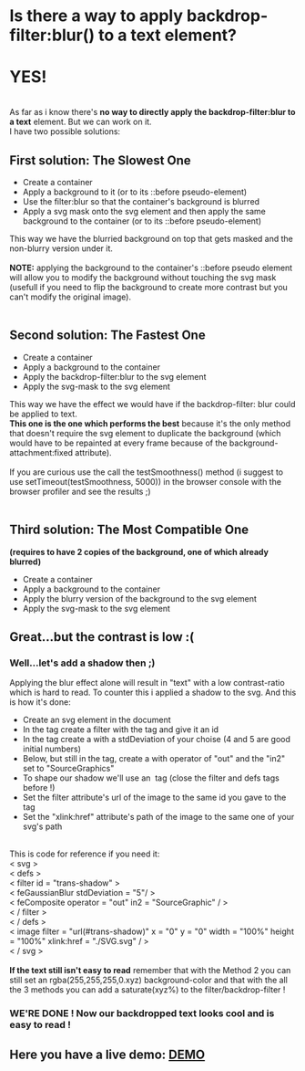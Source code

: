 <h1>Is there a way to apply backdrop-filter:blur() to a text element?</h1>
<h1>YES!</h1><br>
As far as i know there's <strong>no way to directly apply the backdrop-filter:blur to a text</strong> element. But we can work on it.<br> 
I have two possible solutions: <br>
<strong><h2>First solution: The Slowest One</h2></strong>
<ul>
  <li>Create a container</li>
  <li>Apply a background to it (or to its ::before pseudo-element)</li>
  <li>Use the filter:blur so that the container's background is blurred</li>
  <li>Apply a svg mask onto the svg element and then apply the same background to the container (or to its ::before pseudo-element)</li>
</ul>
This way we have the blurried background on top that gets masked and the non-blurry version under it.<br><br>
<strong>NOTE:</strong> applying the background to the container's ::before pseudo element will allow you to modify the background  without touching the svg mask (usefull if you need to flip the background to create more contrast but you can't modify the original image).<br><br>
<strong><h2>Second solution: The Fastest One</h2></strong>
<ul>
  <li>Create a container</li>
  <li>Apply a background to the container</li>
  <li>Apply the backdrop-filter:blur to the svg element</li>
  <li>Apply the svg-mask to the svg element</li>
</ul>
This way we have the effect we would have if the backdrop-filter: blur could be applied to text.<br>
<strong>This one is the one which performs the best</strong> because it's the only method that doesn't require the svg element to duplicate the background (which would have to be repainted at every frame because of the background-attachment:fixed attribute).<br><br>
If you are curious use the call the testSmoothness() method (i suggest to use setTimeout(testSmoothness, 5000)) in the browser console with the browser profiler and see the results ;)<br><br>

<strong><h2>Third solution: The Most Compatible One</h2></strong><strong>(requires to have 2 copies of the background, one of which already blurred)</strong>
<ul>
  <li>Create a container</li>
  <li>Apply a background to the container</li>
  <li>Apply the blurry version of the background to the svg element</li>
  <li>Apply the svg-mask to the svg element</li>
</ul>
<h2>Great...but the contrast is low :(</h2>
<h3>Well...let's add a shadow then ;)</h3>
Applying the blur effect alone will result in "text" with a low contrast-ratio which is hard to read. To counter this i applied a shadow to the svg.
And this is how it's done:
<ul>
  <li>Create an svg element in the document</li>
  <li>In the <defs> tag create a filter with the <filter> tag and give it an id</li>
  <li>In the <filter> tag create a <feGaussianBlur> with a stdDeviation of your choise (4 and 5 are good initial numbers)</li>
  <li>Below, but still in the <filter> tag, create a <feComposite> with operator of "out" and the "in2" set to "SourceGraphics"</li>
  <li>To shape our shadow we'll use an <image> tag (close the filter and defs tags before !)</li>
  <li>Set the filter attribute's url of the image to the same id you gave to the <filter> tag</li>
  <li>Set the "xlink:href" attribute's path of the image to the same one of your svg's path</li>
</ul>
 <br>
This is code for reference if you need it:<br>
  < svg ><br>
    < defs ><br>
      < filter id = "trans-shadow" ><br>
      < feGaussianBlur stdDeviation = "5"/ ><br>
      < feComposite operator = "out" in2 = "SourceGraphic" / ><br>
      < / filter ><br>
    < / defs ><br>
    < image filter = "url(#trans-shadow)" x = "0" y = "0" width = "100%" height = "100%" xlink:href = "./SVG.svg" / ><br>
  < / svg ><br>
<br>
<strong>If the text still isn't easy to read</strong> remember that with the Method 2 you can still set an rgba(255,255,255,0.xyz) background-color and that with the all the 3 methods you can add a saturate(xyz%) to the filter/backdrop-filter !<br>
<h3>WE'RE DONE ! Now our backdropped text looks cool and is easy to read !</h3>
<strong><h2>Here you have a live demo: </strong><a href = "https://cristiandavideconte.github.io/applyBackdropFilterBlurToText"/>DEMO</a></h2>
